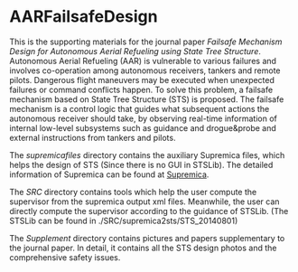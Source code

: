 # AARFailsafeDesign
This is the supporting materials for the journal paper *Failsafe Mechanism Design for Autonomous Aerial Refueling using State Tree Structure*. Autonomous Aerial Refueling (AAR) is vulnerable to various failures and involves co-operation among autonomous receivers, tankers and remote pilots. Dangerous flight maneuvers may be executed when unexpected failures or command conflicts happen. To solve this problem, a failsafe mechanism based on State Tree Structure (STS) is proposed. The failsafe mechanism is a control logic that guides what subsequent actions the autonomous receiver should take, by observing real-time information of internal low-level subsystems such as guidance and drogue&probe and external instructions from tankers and pilots. 

The *supremicafiles* directory contains the auxiliary Supremica files, which helps the design of STS (Since there is no GUI in STSLib). The detailed information of Supremica can be found at [Supremica](https://supremica.org/ "visit their website").

The *SRC* directory contains tools which help the user compute the supervisor from the supremica output xml files. Meanwhile, the user can directly compute the supervisor according to the guidance of STSLib. (The STSLib can be found in ./SRC/supremica2sts/STS_20140801)

The *Supplement* directory contains pictures and papers supplementary to the journal paper. In detail, it contains all the STS design photos and the comprehensive safety issues.

